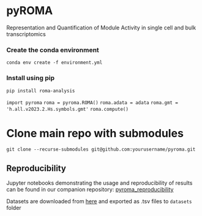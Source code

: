 # pyROMA

Representation and Quantification of Module Activity in single cell and bulk transcriptomics

### Create the conda environment

`conda env create -f environment.yml`

### Install using pip

`pip install roma-analysis`


`import pyroma`
`roma = pyroma.ROMA()`
`roma.adata = adata`
`roma.gmt = 'h.all.v2023.2.Hs.symbols.gmt'`
`roma.compute()`

# Clone main repo with submodules
`git clone --recurse-submodules git@github.com:yourusername/pyroma.git`


## Reproducibility
Jupyter notebooks demonstrating the usage and reproducibility of results can be found in our companion repository: [pyroma_reproducibility](https://github.com/altyn-bulmers/pyroma_reproducibility)

Datasets are downloaded from [here](https://github.com/sysbio-curie/rRoma_comp) and exported as .tsv files to `datasets` folder


